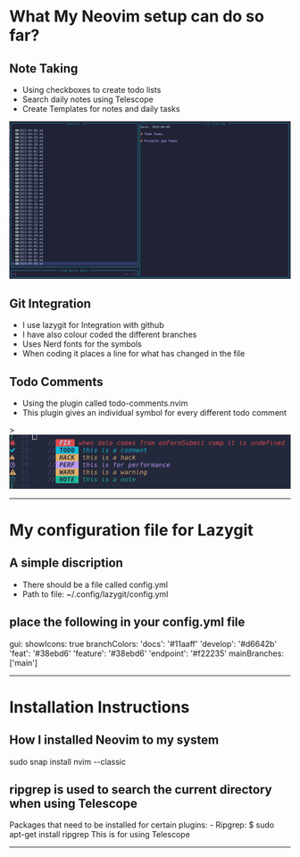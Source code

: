<h1>What My Neovim setup can do so far?</h1>

<h2>Note Taking</h2>
<ul>
    <li>Using checkboxes to create todo lists</li>
    <li>Search daily notes using Telescope</li>
    <li>Create Templates for notes and daily tasks</li>
</ul>

<img src="./Images/daily_notes_searching.png" />

<h2>Git Integration</h2>
<ul>
    <li>I use lazygit for Integration with github</li>
    <li>I have also colour coded the different branches</li>
    <li>Uses Nerd fonts for the symbols</li>
    <li>When coding it places a line for what has changed in the file</li>
</ul>

<h2>Todo Comments</h2>
<ul>
    <li>Using the plugin called todo-comments.nvim</li>
    <li>This plugin gives an individual symbol for every different todo comment</li>
</ul>>

<img src="./Images/todo_comments.png" />

<hr>

<h1>My configuration file for Lazygit</h1>

<h2>A simple discription</h2>
<ul>
    <li>There should be a file called config.yml</li>
    <li>Path to file: ~/.config/lazygit/config.yml</li>
</ul>

<h2>place the following in your config.yml file</h2>
gui:
  showIcons: true
  branchColors:
    'docs': '#11aaff'
    'develop': '#d6642b'
    'feat': '#38ebd6'
    'feature': '#38ebd6'
    'endpoint': '#f22235'
  mainBranches: ['main']

<hr>

<h1>Installation Instructions</h1>

<h2>How I installed Neovim to my system</h2>
<p>sudo snap install nvim --classic</p>

<h2>ripgrep is used to search the current directory when using Telescope</h2>
Packages that need to be installed for certain plugins:
- Ripgrep: $ sudo apt-get install ripgrep
    This is for using Telescope

<hr>
